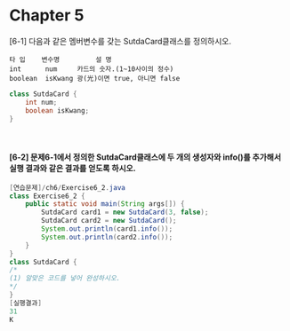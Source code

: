 # Chapter 5

[6-1] 다음과 같은 멤버변수를 갖는 SutdaCard클래스를 정의하시오.


    타 입    변수명         설 명
    int      num     카드의 숫자.(1~10사이의 정수)
    boolean  isKwang 광(光)이면 true, 아니면 false

```java
class SutdaCard {
    int num;
    boolean isKwang;
}
```

<br>

#### [6-2] 문제6-1에서 정의한 SutdaCard클래스에 두 개의 생성자와 info()를 추가해서 실행 결과와 같은 결과를 얻도록 하시오.

```java
[연습문제]/ch6/Exercise6_2.java
class Exercise6_2 {
    public static void main(String args[]) {
        SutdaCard card1 = new SutdaCard(3, false);
        SutdaCard card2 = new SutdaCard();
        System.out.println(card1.info());
        System.out.println(card2.info());
    }
}
class SutdaCard {
/*
(1) 알맞은 코드를 넣어 완성하시오.
*/
}
[실행결과]
31
K
```
